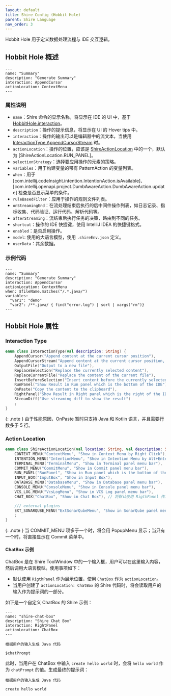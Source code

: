 ```yaml
---
layout: default
title: Shire Config (Hobbit Hole)
parent: Shire Language
nav_order: 3
---
```


Hobbit Hole 用于定义数据处理流程与 IDE 交互逻辑。

## Hobbit Hole 概述

```shire
---
name: "Summary"
description: "Generate Summary"
interaction: AppendCursor
actionLocation: ContextMenu
---
```

### 属性说明

- `name`：Shire 命令的显示名称，将显示在 IDE 的 UI 中，基于 [HobbitHole.interaction](#interaction)。
- `description`：操作的提示信息，将显示在 UI 的 Hover tips 中。
- `interaction`：操作的输出可以是编辑器中的流文本，当使用 [InteractionType.AppendCursorStream](#interaction) 时。
- `actionLocation`：操作的位置，应该是 [ShireActionLocation](#actionlocation) 中的一个，默认为 [ShireActionLocation.RUN_PANEL]。
- `selectionStrategy`：选择要应用操作的元素的策略。
- `variables`：用于构建变量的带有 PatternAction 的变量列表。
- `when`：用于 [com.intellij.codeInsight.intention.IntentionAction.isAvailable]、[com.intellij.openapi.project.DumbAwareAction.DumbAwareAction.update] 检查是否显示菜单的条件。
- `ruleBasedFilter`：应用于操作的规则文件列表。
- `onStreamingEnd`：在流处理结束后执行的后中间件操作列表，如日志记录、指标收集、代码验证、运行代码、解析代码等。
- `afterStreaming`：流结束后执行任务的决策，路由到不同的任务。
- `shortcut`：操作的 IDE 快捷键，使用 IntelliJ IDEA 的快捷键格式。
- `enabled`：是否启用操作。
- `model`: 使用的大语言模型，使用 `.shireEnv.json` 定义。
- `userData`：其余数据。

### 示例代码

```shire
---
name: "Summary"
description: "Generate Summary"
interaction: AppendCursor
actionLocation: ContextMenu
when: $fileName.matches("/.*.java/")
variables:
  "var1": "demo"
  "var2": /**.java/ { find("error.log") | sort | xargs("rm")}
---
```

## Hobbit Hole 属性

### Interaction Type

```kotlin
enum class InteractionType(val description: String) {
    AppendCursor("Append content at the current cursor position"),
    AppendCursorStream("Append content at the current cursor position, stream output"),
    OutputFile("Output to a new file"),
    ReplaceSelection("Replace the currently selected content"),
    ReplaceCurrentFile("Replace the content of the current file"),
    InsertBeforeSelection("Insert content before the currently selected content"),
    RunPanel("Show Result in Run panel which is the bottom of the IDE"),
    OnPaste("Copy the content to the clipboard"),
    RightPanel("Show Result in Right panel which is the right of the IDE"),
    StreamDiff("Use streaming diff to show the result")
    ;
}
```

{: .note }
由于性能原因，OnPaste 暂时只支持 Java 和 Kotlin 语言，并且需要行数多于 5 行。

### Action Location

```kotlin
enum class ShireActionLocation(val location: String, val description: String) {
    CONTEXT_MENU("ContextMenu", "Show in Context Menu by Right Click"),
    INTENTION_MENU("IntentionMenu", "Show in Intention Menu by Alt+Enter"),
    TERMINAL_MENU("TerminalMenu", "Show in Terminal panel menu bar"),
    COMMIT_MENU("CommitMenu", "Show in Commit panel menu bar"),
    RUN_PANEL("RunPanel", "Show in Run panel which is the bottom of the IDE"),
    INPUT_BOX("InputBox", "Show in Input Box"),
    DATABASE_MENU("DatabaseMenu", "Show in Database panel menu bar"),
    CONSOLE_MENU("ConsoleMenu", "Show in Console panel menu bar"),
    VCS_LOG_MENU("VcsLogMenu", "Show in VCS Log panel menu bar"),
    CHAT_BOX("ChatBox", "Show in Chat Box"), // 将默认使用 RigthPanel 作为展示位置

    /// external plugins
    EXT_SONARQUBE_MENU("ExtSonarQubeMenu", "Show in SonarQube panel menu bar"),
    ;
}
```

{: .note }
当 COMMIT_MENU 项多于一个时，将会用 PopupMenu 显示；当只有一个时，将直接显示在 Commit 菜单中。

#### ChatBox 示例

ChatBox 是在 Shire ToolWindow 中的一个输入框，用户可以在这里输入内容，然后调用大语言模型。使用事项如下：

- 默认使用 `RigthPanel` 作为展示位置，使用 `ChatBox` 作为 `actionLocation`。
- 当用户创建了 `actionLocation: ChatBox` 的 Shire 代码时，将会读取用户的输入作为提示词的一部分。 

如下是一个自定义 ChatBox 的 Shire 示例：

```shire
---
name: "shire-chat-box"
description: "Shire Chat Box"
interaction: RightPanel
actionLocation: ChatBox
---

根据用户的输入生成 Java 代码

$chatPrompt

```

此时，当用户在 ChatBox 中输入 `create hello world` 时，会将 `hello world` 作为 `chatPrompt` 的值。生成最终的提示词：

```shire
根据用户的输入生成 Java 代码 

create hello world
```
